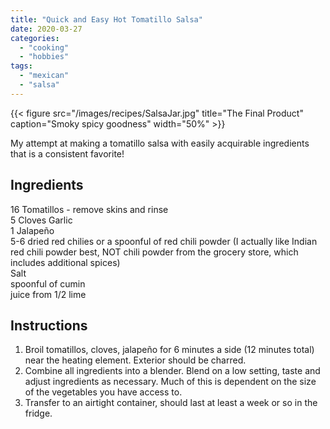 ```yaml
---
title: "Quick and Easy Hot Tomatillo Salsa"
date: 2020-03-27
categories: 
  - "cooking"
  - "hobbies"
tags: 
  - "mexican"
  - "salsa"
---
```



{{< figure src="/images/recipes/SalsaJar.jpg" title="The Final Product" caption="Smoky spicy goodness" width="50%" >}}





My attempt at making a tomatillo salsa with easily acquirable ingredients that is a consistent favorite!




## Ingredients

16 Tomatillos - remove skins and rinse  
5 Cloves Garlic  
1 Jalapeño  
5-6 dried red chilies or a spoonful of red chili powder (I actually like Indian red chili powder best, NOT chili powder from the grocery store, which includes additional spices)  
Salt  
spoonful of cumin  
juice from 1/2 lime

## Instructions

1. Broil tomatillos, cloves, jalapeño for 6 minutes a side (12 minutes total) near the heating element. Exterior should be charred.
2. Combine all ingredients into a blender. Blend on a low setting, taste and adjust ingredients as necessary. Much of this is dependent on the size of the vegetables you have access to.
3. Transfer to an airtight container, should last at least a week or so in the fridge.

